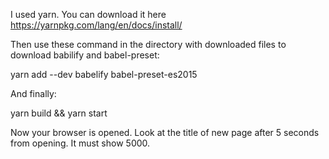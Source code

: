 I used yarn. You can download it here https://yarnpkg.com/lang/en/docs/install/

Then use these command in the directory with downloaded files to download babilify and babel-preset:

  yarn add --dev babelify babel-preset-es2015

And finally:

   yarn build && yarn start
   
Now your browser is opened. Look at the title of new page after 5 seconds from opening. It must show 5000.
